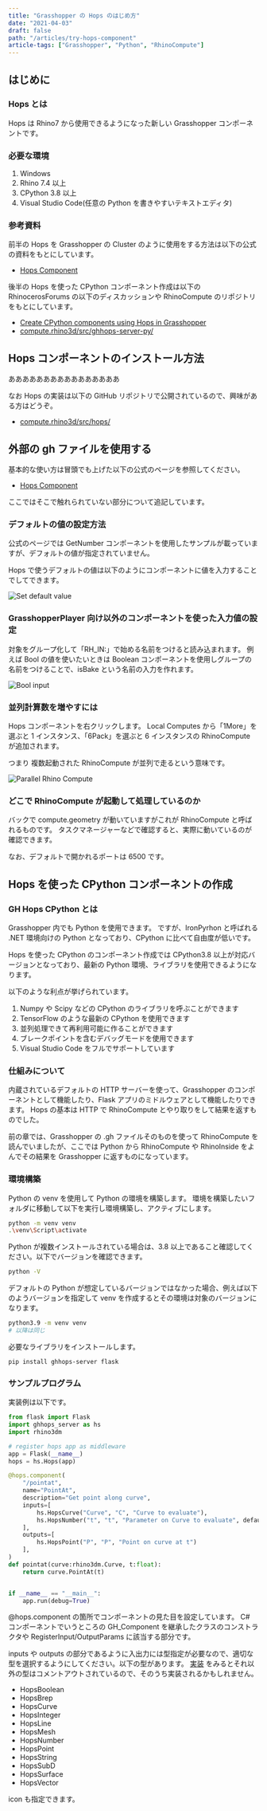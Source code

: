 ```yaml
---
title: "Grasshopper の Hops のはじめ方"
date: "2021-04-03"
draft: false
path: "/articles/try-hops-component"
article-tags: ["Grasshopper", "Python", "RhinoCompute"]
---
```


## はじめに
### Hops とは

Hops は Rhino7 から使用できるようになった新しい Grasshopper コンポーネントです。

### 必要な環境

1. Windows
1. Rhino 7.4 以上
1. CPython 3.8 以上
1. Visual Studio Code(任意の Python を書きやすいテキストエディタ)

### 参考資料

前半の Hops を Grasshopper の Cluster のように使用をする方法は以下の公式の資料をもとにしています。

- [Hops Component](https://developer.rhino3d.com/guides/grasshopper/hops-component/)

後半の Hops を使った CPython コンポーネント作成は以下の RhinocerosForums の以下のディスカッションや RhinoCompute のリポジトリをもとにしています。

- [Create CPython components using Hops in Grasshopper](https://discourse.mcneel.com/t/create-cpython-components-using-hops-in-grasshopper/120517?u=hiron)
- [compute.rhino3d/src/ghhops-server-py/](https://github.com/mcneel/compute.rhino3d/tree/master/src/ghhops-server-py)

## Hops コンポーネントのインストール方法

ああああああああああああああああ

なお Hops の実装は以下の GitHub リポジトリで公開されているので、興味がある方はどうぞ。

- [compute.rhino3d/src/hops/](https://github.com/mcneel/compute.rhino3d/tree/master/src/hops)

## 外部の gh ファイルを使用する

基本的な使い方は冒頭でも上げた以下の公式のページを参照してください。

- [Hops Component](https://developer.rhino3d.com/guides/grasshopper/hops-component/)

ここではそこで触れられていない部分について追記しています。

### デフォルトの値の設定方法

公式のページでは GetNumber コンポーネントを使用したサンプルが載っていますが、デフォルトの値が指定されていません。

Hops で使うデフォルトの値は以下のようにコンポーネントに値を入力することでしてできます。

![Set default value](https://hiron.dev/article-images/try-hops-component/SetHopsDefaultVal.png)

### GrasshopperPlayer 向け以外のコンポーネントを使った入力値の設定

対象をグループ化して「RH_IN:」で始める名前をつけると読み込まれます。
例えば Bool の値を使いたいときは Boolean コンポーネントを使用しグループの名前をつけることで、isBake という名前の入力を作れます。

![Bool input](https://hiron.dev/article-images/try-hops-component/BoolInput.png)

### 並列計算数を増やすには

Hops コンポーネントを右クリックします。
Local Computes から「1More」を選ぶと 1 インスタンス、「6Pack」を選ぶと 6 インスタンスの RhinoCompute が追加されます。

つまり 複数起動された RhinoCompute が並列で走るという意味です。

![Parallel Rhino Compute](https://hiron.dev/article-images/try-hops-component/ParallelRhinoCompute.png)

### どこで RhinoCompute が起動して処理しているのか

バックで compute.geometry が動いていますがこれが RhinoCompute と呼ばれるものです。
タスクマネージャーなどで確認すると、実際に動いているのが確認できます。

なお、デフォルトで開かれるポートは 6500 です。

## Hops を使った CPython コンポーネントの作成
### GH Hops CPython とは

Grasshopper 内でも Python を使用できます。
ですが、IronPyrhon と呼ばれる .NET 環境向けの Python となっており、CPython に比べて自由度が低いです。

Hops を使った CPython のコンポーネント作成では CPython3.8 以上が対応バージョンとなっており、最新の Python 環境、ライブラリを使用できるようになります。

以下のような利点が挙げられています。

1. Numpy や Scipy などの CPython のライブラリを呼ぶことができます
1. TensorFlow のような最新の CPython を使用できます
1. 並列処理できて再利用可能に作ることができます
1. ブレークポイントを含むデバッグモードを使用できます
1. Visual Studio Code をフルでサポートしています

### 仕組みについて

内蔵されているデフォルトの HTTP サーバーを使って、Grasshopper のコンポーネントとして機能したり、Flask アプリのミドルウェアとして機能したりできます。
Hops の基本は HTTP で RhinoCompute とやり取りをして結果を返すものでした。

前の章では、Grasshopper の .gh ファイルそのものを使って RhinoCompute を読んでいましたが、ここでは Python から RhinoCompute や RhinoInside をよんでその結果を Grasshopper に返すものになっています。

### 環境構築

Python の venv を使用して Python の環境を構築します。
環境を構築したいフォルダに移動して以下を実行し環境構築し、アクティブにします。

```bash
python -m venv venv
.\venv\Script\activate
```

Python が複数インストールされている場合は、3.8 以上であること確認してください。以下でバージョンを確認できます。

```bash
python -V
```

デフォルトの Python が想定しているバージョンではなかった場合、例えば以下のようバージョンを指定して venv を作成するとその環境は対象のバージョンになります。

```bash
python3.9 -m venv venv
# 以降は同じ
```

必要なライブラリをインストールします。

```bath
pip install ghhops-server flask
```

### サンプルプログラム

実装例は以下です。

```python
from flask import Flask
import ghhops_server as hs
import rhino3dm

# register hops app as middleware
app = Flask(__name__)
hops = hs.Hops(app)

@hops.component(
    "/pointat",
    name="PointAt",
    description="Get point along curve",
    inputs=[
        hs.HopsCurve("Curve", "C", "Curve to evaluate"),
        hs.HopsNumber("t", "t", "Parameter on Curve to evaluate", default=2.0),
    ],
    outputs=[
        hs.HopsPoint("P", "P", "Point on curve at t")
    ],
)
def pointat(curve:rhino3dm.Curve, t:float):
    return curve.PointAt(t)


if __name__ == "__main__":
    app.run(debug=True)
```

@hops.component の箇所でコンポーネントの見た目を設定しています。
C# コンポーネントでいうところの GH_Component を継承したクラスのコンストラクタや RegisterInput/OutputParams に該当する部分です。

inputs や outputs の部分であるように入出力には型指定が必要なので、適切な型を選択するようにしてください。以下の型があります。
[実装](https://github.com/mcneel/compute.rhino3d/blob/master/src/ghhops-server-py/ghhops_server/params.py#L9) をみるとそれ以外の型はコメントアウトされているので、そのうち実装されるかもしれません。

- HopsBoolean
- HopsBrep
- HopsCurve
- HopsInteger
- HopsLine
- HopsMesh
- HopsNumber
- HopsPoint
- HopsString
- HopsSubD
- HopsSurface
- HopsVector

icon も指定できます。
